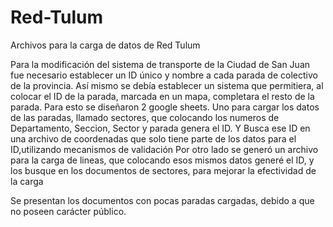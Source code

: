 # Red-Tulum
Archivos para la carga de datos de Red Tulum

Para la modificación del sistema de transporte de la Ciudad de San Juan fue necesario establecer un ID único y nombre a cada parada de colectivo de la provincia.
Así mismo se debía establecer un sistema que permitiera, al colocar el ID de la parada, marcada en un mapa, completara el resto de la parada.
Para esto se diseñaron 2 google sheets. Uno para cargar los datos de las paradas, llamado sectores, que colocando los numeros de Departamento, Seccion, Sector y parada genera el ID. Y Busca ese ID en una archivo de coordenadas que solo tiene parte de los datos para el ID,utilizando mecanismos de validación
Por otro lado se generó un archivo para la carga de lineas, que colocando esos mismos datos generé el ID, y los busque en los documentos de sectores, para mejorar la efectividad de la carga

Se presentan los documentos con pocas paradas cargadas, debido a que no poseen carácter público.
